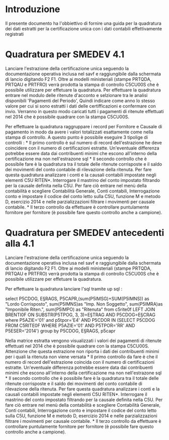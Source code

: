 # Introduzione
Il presente documento ha l'obbiettivo di fornire una guida per la quadratura dei dati estratti per la certificazione unica con i dati contabili effettivamente registrati

# Quadratura per SMEDEV  4.1
Lanciare l'estrazione della certificazione unica seguendo la documentazione operativa inclusa nel savf e raggiungibile dalla schermata di lancio digitando F2 F1.
Oltre ai modelli ministeriali (stampe PRTQDA, PRTQAU e PRTFRO) verrà prodotta la stampa di controllo C5CU00S che è possibile utilizzare per effetuare la quadratura.
Per effettuare la quadratura entrare nel modulo delle ritenute d'acconto e selzionare tra le analisi disponibili 'Pagamenti del Periodo', Quindi indicare come anno lo stesso valore per cui si sono estratti i dati delle certifficazioni e confermare con invio. Verranno in questo modo caricati tutti i pagamenti di ritenute effettuati nel 2014 che è possibile quadrare con la stampa C5CU00S.

Per effettuare la quadratura raggruppare i record per Fornitore e Causale di pagamento in modo da avere i valori totalizzati esattamente come nella stampa di controllo. A questo punto è possibile eseguire 3 tipolige di controlli : 
\* Il primo controllo è sul numero di record dell'estrazione he deve coincidere con il numero di certificazioni estratte. Un'eventuale differenza potrebbe essere data dai contribuenti minimi che escono all'interno della certificazione ma non nell'estrazone sql
\* Il secondo controllo che è possibile fare è la quadratura tra il totale delle ritenute corrisposte e il saldo dei movimenti del conto contabile di rilevazione della ritenuta. Per fare questa quadratura analizzare i conti e la causali contabili impostate negli elementi C5U RITEN\*. Interrogare il mastrino del conto impostato filtrando per la causale definita nella C5U. Per fare ciò entrare nel menù della contabilità e scegliere Contabilità Generale, Conti contabili, Interrogazione conto e impostare il codice del conto letto sulla C5U, funzione M e metodo D, esercizio 2014 e nelle parzializzazioni filtrare i movimenti per causale contabile.
\* Il terzo controllo da effettuare è controllare puntulamente fornitore per fornitore (è possibile fare questo controllo anche a  campione).



# Quadratura per SMEDEV antecedenti alla 4.1
Lanciare l'estrazione della certificazione unica seguendo la documentazione operativa inclusa nel savf e raggiungibile dalla schermata di lancio digitando F2 F1.
Oltre ai modelli ministeriali (stampe PRTQDA, PRTQAU e PRTFRO) verrà prodotta la stampa di controllo C5CU00S che è possibile utilizzare per effetuare la quadratura.

Per effettuare la quadratura lanciare l'sql tramite up sql : 

select P5CDOG, E§RAGS, P5CAPR,(sum(P5IMSG)+SUM(P5IMNS)) as "Lordo Corrisposto",  sum(P5IMNS)as "Imp. Non Soggetto", sum(P5IMRA)as "Imponibile Riten.", sum(P5IMPO) as "Ritenuta"   from c5rite0f LEFT JOIN BRENTI0F ON SUBSTR(P5TPOG, 3, 3)=E§TRAG AND P5CDOG=E§CRAG where P5AZIE='01' and p5tpor='E4' AND P5CDOR IN (SELECT P5CDOG FROM C5RITE0F WHERE P5AZIE='01' AND P5TPOR='RR' AND P5ESER='2014') group by P5CDOG, E§RAGS, p5capr

Nella matrice estratta vengono visualizzati i valori dei pagamenti di ritenute effettuati nel 2014 che è possibile quadrare con la stampa C5CU00S. Attenzione che questa estrazione non riporta i dati dei contribuenti minimi per i quali la ritenuta non viene versata
\* Il primo controllo da fare è che il numero di record dell'estrazione coincida con il numero di certificazioni estratte. Un'eventuale differenza potrebbe essere data dai contribuenti minimi che escono all'interno della certificazione ma non nell'estrazone sql
\* Il secondo controllo che è possibile fare è la quadratura tra il totale delle ritenute corrisposte e il saldo dei movimenti del conto contabile di rilevazione della ritenuta. Per fare questa quadratura analizzare i conti e la causali contabili impostate negli elementi C5U RITEN\*. Interrogare il mastrino del conto impostato filtrando per la causale definita nella C5U. Per fare ciò entrare nel menù della contabilità e scegliere Contabilità Generale, Conti contabili, Interrogazione conto e impostare il codice del conto letto sulla C5U, funzione M e metodo D, esercizio 2014 e nelle parzializzazioni filtrare i movimenti per causale contabile.
\* Il terzo controllo da effettuare è controllare puntulamente fornitore per fornitore (è possibile fare questo controllo anche a  campione).


